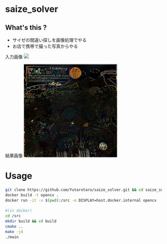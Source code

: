 # saize_solver

## What's this ?

- サイゼの間違い探しを画像処理でやる
- お店で携帯で撮った写真からやる

入力画像
<img src="saize.png" width="300">

結果画像
<img src="output.png" width="300">

# Usage

```bash
git clone https://github.com/Yutarotaro/saize_solver.git && cd saize_solver
docker build -t opencv .
docker run -it -v $(pwd):/src -e DISPLAY=host.docker.internal opencv

#(in docker)
cd /src
mkdir build && cd build
cmake ..
make -j4
./main
```
